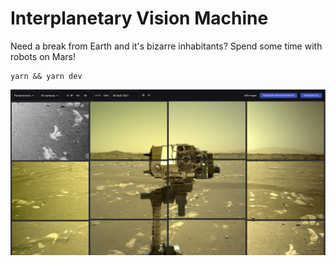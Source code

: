 # Interplanetary Vision Machine

Need a break from Earth and it's bizarre inhabitants? Spend some time with robots on Mars!

```
yarn && yarn dev
```

![Perseverance](./perseverance-sol46.png "Perseverance sol 46")